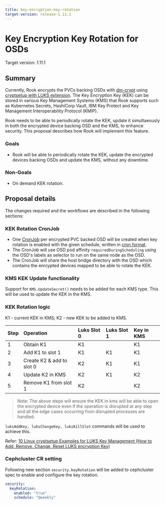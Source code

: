 ```yaml
---
title: key-encryption-key-rotation
target-version: release-1.11.1
---
```


# Key Encryption Key Rotation for OSDs

Target version: 1.11.1

## Summary

Currently, Rook encrypts the PVCs backing OSDs with [dm-crypt](https://en.wikipedia.org/wiki/Dm-crypt)
using [cryptsetup with LUKS extension](https://man7.org/linux/man-pages/man8/cryptsetup.8.html).
The Key Encryption Key (KEK) can be stored in various Key Management Systems (KMS) that Rook
supports such as Kubernetes Secrets, HashiCorp Vault, IBM Key Protect and Key Management Interoperability Protocol (KMIP).

Rook needs to be able to periodically rotate the KEK, update it simultaeously in both the encrypted device backing OSD and the KMS,
to enhance security. This proposal describes how Rook will implement this feature.

### Goals

- Rook will be able to periodically rotate the KEK, update the encrypted devices backing OSDs and update the KMS,
without any downtime.

### Non-Goals

- On demand KEK rotation.

## Proposal details

The changes required and the workflows are described in the following sections:

### KEK Rotation CronJob

- One [CronJob](https://kubernetes.io/docs/concepts/workloads/controllers/cron-jobs/) per encrypted PVC backed OSD will be created when key rotation is enabled with the given schedule, written in [cron format](https://en.wikipedia.org/wiki/Cron).
- The CronJob will use OSD pod affinity `requiredDuringScheduling` using the OSD's labels as selector to run on the same node as the OSD.
- The CronJob will share the host bridge directory with the OSD which contains the enrcypted devices mapped to be able to rotate the KEK.

### KMS KEK Update functionality

Support for `KMS.UpdateSecret()` needs to be added for each KMS type. This will be used to update the KEK in the KMS.

### KEK Rotation logic
K1 - current KEK in KMS;
K2 - new KEK to be added to KMS.

| Step | Operation                 | Luks Slot 0 | Luks Slot 1 | Key in KMS |
|:---- |:------------------------- |:----------- |:----------- |:---------- |
| 1    | Obtain K1                 | K1          |             | K1         |
| 2    | Add K1 to slot 1          | K1          | K1          | K1         |
| 3    | Create K2 & add to slot 0 | K2          | K1          | K1         |
| 4    | Update K2 in KMS          | K2          | K1          | K2         |
| 5    | Remove K1 from slot 1     | K2          |             | K2         |

> Note: The above steps will ensure the KEK in kms will be able to open the encrypted device even if the operation is disrupted at any step and all the edge cases occurring from disrupted processes are handled.

`luksAddKey, luksChangeKey, luksKillSlot` commands will be used to achieve this.

Refer: [10 Linux cryptsetup Examples for LUKS Key Management (How to Add, Remove, Change, Reset LUKS encryption Key)](https://www.thegeekstuff.com/2016/03/cryptsetup-lukskey/)

### Cephcluster CR setting

Following new section `security.keyRotation` will be added to cephcluster spec to enable and configure the key rotation.
```yaml
security:
  keyRotation:
    enabled: "true"
    schedule: "@weekly"
```
